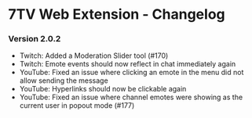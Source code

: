 # 7TV Web Extension - Changelog

### Version 2.0.2

- Twitch: Added a Moderation Slider tool (#170)
- Twitch: Emote events should now reflect in chat immediately again
- YouTube: Fixed an issue where clicking an emote in the menu did not allow sending the message
- YouTube: Hyperlinks should now be clickable again
- YouTube: Fixed an issue where channel emotes were showing as the current user in popout mode (#177)